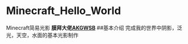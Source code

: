 # Minecraft_Hello_World
Minecraft简易光影
**膜拜大佬[AKGWSB](https://github.com/AKGWSB/Hello-Minecraft-Shaders)**
##基本介绍
完成我的世界中阴影，泛光，天空，水面的基本光影制作
